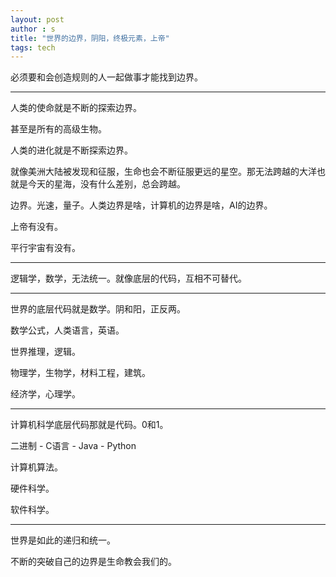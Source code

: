 ```yaml
---
layout: post
author : s
title: "世界的边界，阴阳，终极元素，上帝"
tags: tech
---
```


必须要和会创造规则的人一起做事才能找到边界。

---
人类的使命就是不断的探索边界。

甚至是所有的高级生物。

人类的进化就是不断探索边界。

就像美洲大陆被发现和征服，生命也会不断征服更远的星空。那无法跨越的大洋也就是今天的星海，没有什么差别，总会跨越。

边界。光速，量子。人类边界是啥，计算机的边界是啥，AI的边界。

上帝有没有。

平行宇宙有没有。

---
逻辑学，数学，无法统一。就像底层的代码，互相不可替代。

---
世界的底层代码就是数学。阴和阳，正反两。

数学公式，人类语言，英语。

世界推理，逻辑。

物理学，生物学，材料工程，建筑。

经济学，心理学。

---
计算机科学底层代码那就是代码。0和1。

二进制 - C语言 - Java - Python

计算机算法。

硬件科学。

软件科学。

---

世界是如此的递归和统一。

不断的突破自己的边界是生命教会我们的。
